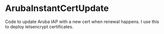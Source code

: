 # ArubaInstantCertUpdate
Code to update Aruba IAP with a new cert when renewal happens.  I use this to deploy letsencrypt certificates.

